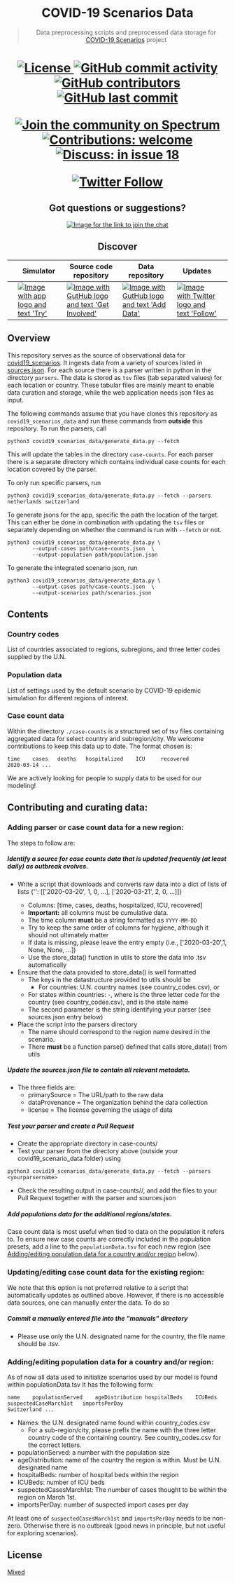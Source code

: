 <h1 align="center">
  COVID-19 Scenarios Data
</h1>

<blockquote>
  <p align="center">
    Data preprocessing scripts and preprocessed data storage for
    <a href="https://github.com/neherlab/covid19_scenarios">COVID-19 Scenarios</a> project
  </p>
</blockquote>

<h1 align="center" />

<p align="center">
  <a href="https://github.com/neherlab/covid19_scenarios_data/blob/master/LICENSE">
    <img src="https://img.shields.io/badge/license-mixed-yellow.svg" alt="License" />
  </a>

  <a href="https://github.com/neherlab/covid19_scenarios_data/commits">
    <img
      src="https://img.shields.io/github/commit-activity/m/neherlab/covid19_scenarios_data"
      alt="GitHub commit activity"
    />
  </a>

  <a href="https://github.com/neherlab/covid19_scenarios_data/graphs/contributors">
    <img
      src="https://img.shields.io/github/contributors/neherlab/covid19_scenarios_data?logo=github&label=data%20contributors"
      alt="GitHub contributors"
    />
  </a>

  <a href="https://github.com/neherlab/covid19_scenarios_data/commits">
    <img
      src="https://img.shields.io/github/last-commit/neherlab/covid19_scenarios_data?logo=github"
      alt="GitHub last commit"
    />
  </a>
</p>

<p align="center">
  <a href="https://spectrum.chat/covid19-scenarios/general/questions-discussions~8d49f461-a890-4beb-84f7-2d6ed0ae503a">
    <img alt="Join the community on Spectrum" src="https://withspectrum.github.io/badge/badge.svg" />
  </a>
  <a href="https://github.com/neherlab/covid19_scenarios_data/issues">
    <img src="https://img.shields.io/badge/contributions-are%20welcome-%234295f5.svg" alt="Contributions: welcome" />
  </a>
  <a href="https://github.com/neherlab/covid19_scenarios/issues/18">
    <img
      src="https://img.shields.io/badge/questions%20and%20discussions-in%20issue%20%2318-%235bd9b1.svg"
      alt="Discuss: in issue 18"
    />
  </a>
</p>

<p align="center">
  <a href="https://twitter.com/richardneher">
    <img src="https://img.shields.io/twitter/follow/richardneher?style=social" alt="Twitter Follow" />
  </a>
</p>

<h2 align="center">
Got questions or suggestions?
</h2>

<p align="center">
  <a
    alt="Link to join the chat"
    href="https://spectrum.chat/covid19-scenarios/general/questions-discussions~8d49f461-a890-4beb-84f7-2d6ed0ae503a"
  >
    <img
      alt="Image for the link to join the chat"
      src="https://user-images.githubusercontent.com/9403403/77235704-691ec480-6bb8-11ea-985d-82ec87cfdcdf.png"
    />
  </a>
</p>

<h2 align="center">
Discover
</h2>

<p align="center" width="99%">
<table width="100%">

<thead>
<tr>
<th>    </th>
<th>Simulator</th>
<th>Source code repository</th>
<th>Data repository</th>
<th>Updates</th>
<th>    </th>
</tr>
</thead>

<tbody>

<tr>

<td></td>

<td>
<a alt="Link to the app" href="https://neherlab.org/covid19/">
<img
  alt="Image with app logo and text 'Try'"
  src="https://user-images.githubusercontent.com/9403403/77235707-6ae88800-6bb8-11ea-90ff-22db107b6045.png"
/>
</a>
</td>

<td>
<a alt="Link to the main repo" href="https://github.com/neherlab/covid19_scenarios">
<img
  alt="Image with GutHub logo and text 'Get Involved'"
  src="https://user-images.githubusercontent.com/9403403/77235706-6a4ff180-6bb8-11ea-8390-99b100d8035c.png"
/>
</a>
</td>

<td>
<a alt="Link to the data repo" href="https://github.com/neherlab/covid19_scenarios_data">
<img
  alt="Image with GutHub logo and text 'Add Data'"
  src="https://user-images.githubusercontent.com/9403403/77235705-69b75b00-6bb8-11ea-8b21-f4aaf0ec60e7.png"
/>
</a>
</td>

<td>
<a alt="Link to Twitter" href="https://twitter.com/richardneher">
<img
  alt="Image with Twitter logo and text 'Follow'"
  src="https://user-images.githubusercontent.com/9403403/77235708-6b811e80-6bb8-11ea-80db-ecbc2185fb8b.png"
/>
</a>
</td>

<td></td>

</tr>

</tbody>

</table>
</p>

## Overview

This repository serves as the source of observational data for [covid19_scenarios](https://neherlab.org/covid19/).
It ingests data from a variety of sources listed in [sources.json](sources.json).
For each source there is a parser written in python in the directory `parsers`.
The data is stored as `tsv` files (tab separated values) for each location or country.
These tabular files are mainly meant to enable data curation and storage, while the web application needs json files as input.

The following commands assume that you have clones this repository as `covid19_scenarios_data` and run these commands from **outside** this repository.
To run the parsers, call

```shell
python3 covid19_scenarios_data/generate_data.py --fetch
```

This will update the tables in the directory `case-counts`.
For each parser there is a separate directory which contains individual case counts for each location covered by the parser.

To only run specific parsers, run

```shell
python3 covid19_scenarios_data/generate_data.py --fetch --parsers netherlands switzerland
```

To generate jsons for the app, specific the path the location of the target. This can either be done in combination with updating the `tsv` files or separately depending on whether the command is run with `--fetch` or not.

```shell
python3 covid19_scenarios_data/generate_data.py \
        --output-cases path/case-counts.json  \
        --output-population path/population.json
```

To generate the integrated scenario json, run

```shell
python3 covid19_scenarios_data/generate_data.py \
        --output-cases path/case-counts.json  \
        --output-scenarios path/scenarios.json
```


## Contents

### Country codes

List of countries associated to regions, subregions, and three letter codes supplied by the U.N.

### Population data

List of settings used by the default scenario by COVID-19 epidemic simulation for different regions of interest.

### Case count data

Within the directory `./case-counts` is a structured set of tsv files containing aggregated data for select country and subregion/city.
We welcome contributions to keep this data up to date.
The format chosen is:

```
time    cases   deaths   hospitalized    ICU     recovered
2020-03-14 ...
```

We are actively looking for people to supply data to be used for our modeling!

## Contributing and curating data:

### Adding parser or case count data for a new region:

The steps to follow are:

##### Identify a source for case counts data that is updated frequently (at least daily) as outbreak evolves.

-   Write a script that downloads and converts raw data into a dict of lists of lists {'<country>': [['2020-03-20', 1, 0, ...], ['2020-03-21', 2, 0, ...]]}
    -   Columns: [time, cases, deaths, hospitalized, ICU, recovered]
    -   **Important:** all columns must be cumulative data.
    -   The time column **must** be a string formatted as `YYYY-MM-DD`
    -   Try to keep the same order of columns for hygiene, although it should not ultimately matter
    -   If data is missing, please leave the entry empty (i.e., ['2020-03-20',1, None, None, ...])
    -   Use the store_data() function in utils to store the data into .tsv automatically
-   Ensure that the data provided to store_data() is well formatted
    -   The keys in the datastructure provided to utils should be
        -   For countries: U.N. country names (see country_codes.csv), or
	-   For states within countries: <TLC>-<state>, where <TLC> is the three letter code for the country (see country_codes.csv), and <state> is the state name
    -   The second parameter is the string identifying your parser (see sources.json entry below)
-   Place the script into the parsers directory
    -   The name should correspond to the region name desired in the scenario.
    -   There **must** be a function parse() defined that calls store_data() from utils

##### Update the _sources.json_ file to contain all relevant metadata.

-   The three fields are:
    -   primarySource = The URL/path to the raw data
    -   dataProvenance = The organization behind the data collection
    -   license = The license governing the usage of data

##### Test your parser and create a Pull Request

-   Create the appropriate directory in case-counts/
-   Test your parser from the directory above (outside your covid19_scenario_data folder) using

```shell
python3 covid19_scenarios_data/generate_data.py --fetch --parsers <yourparsername>
```

-   Check the resulting output in case-counts/<yourparsername>/, and add the files to your Pull Request together with the parser and sources.json

##### Add populations data for the additional regions/states.

Case count data is most useful when tied to data on the population it refers to. To ensure new case counts are correctly included in the population presets, add a line to the `populationData.tsv` for each new region (see [Adding/editing population data for a country and/or region](#adding/editing-population-data-for-a-country-and/or-region) below).

### Updating/editing case count data for the existing region:

We note that this option is not preferred relative to a script that automatically updates as outlined above.
However, if there is no accessible data sources, one can manually enter the data. To do so

##### Commit a manually entered file into the "manuals" directory

-   Please use only the U.N. designated name for the country, the file name should be <country>.tsv.

### Adding/editing population data for a country and/or region:

As of now all data used to initialize scenarios used by our model is found within populationData.tsv
It has the following form:

    name    populationServed    ageDistribution hospitalBeds    ICUBeds suspectedCaseMarch1st   importsPerDay
    Switzerland ...

-   Names: the U.N. designated name found within country_codes.csv
    -   For a sub-region/city, please prefix the name with the three letter country code of the containing country. See country_codes.csv for the correct letters.
-   populationServed: a number with the population size
-   ageDistribution: name of the country the region is within. Must be U.N. designated name
-   hospitalBeds: number of hospital beds within the region
-   ICUBeds: number of ICU beds
-   suspectedCasesMarch1st: The number of cases thought to be within the region on March 1st.
-   importsPerDay: number of suspected import cases per day

At least one of `suspectedCasesMarch1st` and `importsPerDay` needs to be non-zero. Otherwise there is no outbreak (good news in principle, but not useful for exploring scenarios).

## License

[Mixed](LICENSE)
